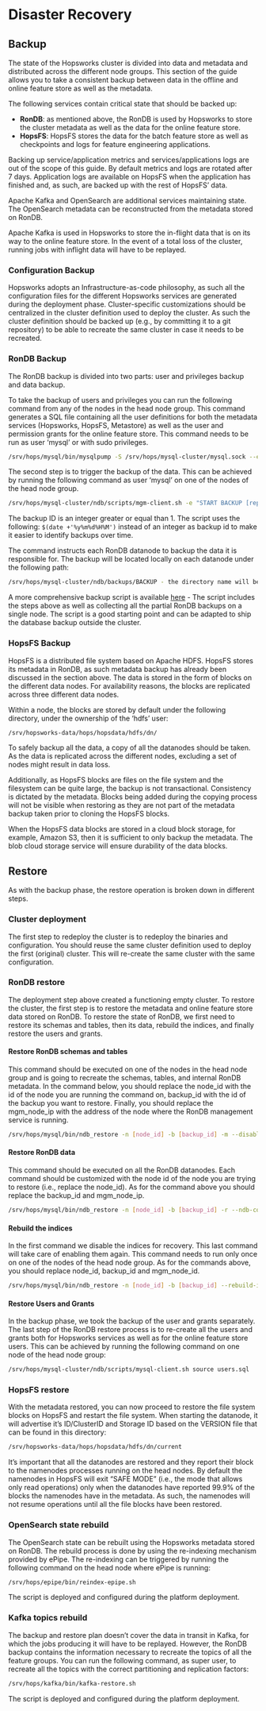 # Disaster Recovery

## Backup
The state of the Hopsworks cluster is divided into data and metadata and distributed across the different node groups. This section of the guide allows you to take a consistent backup between data in the offline and online feature store as well as the metadata.

The following services contain critical state that should be backed up:

* **RonDB**: as mentioned above, the RonDB is used by Hopsworks to store the cluster metadata as well as the data for the online feature store.
* **HopsFS**: HopsFS stores the data for the batch feature store as well as checkpoints and logs for feature engineering applications.

Backing up service/application metrics and services/applications logs are out of the scope of this guide. By default metrics and logs are rotated after 7 days. Application logs are available on HopsFS when the application has finished and, as such, are backed up with the rest of HopsFS’ data.

Apache Kafka and OpenSearch are additional services maintaining state. The OpenSearch metadata can be reconstructed from the metadata stored on RonDB.

Apache Kafka is used in Hopsworks to store the in-flight data that is on its way to the online feature store. In the event of a total loss of the cluster, running jobs with inflight data will have to be replayed.

### Configuration Backup

Hopsworks adopts an Infrastructure-as-code philosophy, as such all the configuration files for the different Hopsworks services are generated during the deployment phase. Cluster-specific customizations should be centralized in the cluster definition used to deploy the cluster. As such the cluster definition should be backed up (e.g., by committing it to a git repository) to be able to recreate the same cluster in case it needs to be recreated.

### RonDB Backup

The RonDB backup is divided into two parts: user and privileges backup and data backup.

To take the backup of users and privileges you can run the following command from any of the nodes in the head node group. This command generates a SQL file containing all the user definitions for both the metadata services (Hopsworks, HopsFS, Metastore) as well as the user and permission grants for the online feature store. This command needs to be run as user ‘mysql’ or with sudo privileges.

```sh
/srv/hops/mysql/bin/mysqlpump -S /srv/hops/mysql-cluster/mysql.sock --exclude-databases=% --exclude-users=root,mysql.sys,mysql.session,mysql.infoschema --users > users.sql
```

The second step is to trigger the backup of the data. This can be achieved by running the following command as user ‘mysql’ on one of the nodes of the head node group. 

```sh
/srv/hops/mysql-cluster/ndb/scripts/mgm-client.sh -e "START BACKUP [replace_backup_id] SNAPSHOTEND WAIT COMPLETED"
```

The backup ID is an integer greater or equal than 1. The script uses the following: `$(date +'%y%m%d%H%M')` instead of an integer as backup id to make it easier to identify backups over time.

The command instructs each RonDB datanode to backup the data it is responsible for. The backup will be located locally on each datanode under the following path: 

```sh
/srv/hops/mysql-cluster/ndb/backups/BACKUP - the directory name will be BACKUP-[backup_id] 
```

A more comprehensive backup script is available [here](https://github.com/logicalclocks/ndb-chef/blob/master/templates/default/native_ndb_backup.sh.erb) - The script includes the steps above as well as collecting all the partial RonDB backups on a single node. The script is a good starting point and can be adapted to ship the database backup outside the cluster.

### HopsFS Backup

HopsFS is a distributed file system based on Apache HDFS. HopsFS stores its metadata in RonDB, as such metadata backup has already been discussed in the section above. The data is stored in the form of blocks on the different data nodes. 
For availability reasons, the blocks are replicated across three different data nodes.

Within a node, the blocks are stored by default under the following directory, under the ownership of the ‘hdfs’ user: 

```sh
/srv/hopsworks-data/hops/hopsdata/hdfs/dn/
```

To safely backup all the data, a copy of all the datanodes should be taken. As the data is replicated across the different nodes, excluding a set of nodes might result in data loss.

Additionally, as HopsFS blocks are files on the file system and the filesystem can be quite large, the backup is not transactional. Consistency is dictated by the metadata. Blocks being added during the copying process will not be visible when restoring as they are not part of the metadata backup taken prior to cloning the HopsFS blocks.

When the HopsFS data blocks are stored in a cloud block storage, for example, Amazon S3, then it is sufficient to only backup the metadata. The blob cloud storage service will ensure durability of the data blocks.

## Restore

As with the backup phase, the restore operation is broken down in different steps.

### Cluster deployment

The first step to redeploy the cluster is to redeploy the binaries and configuration. You should reuse the same cluster definition used to deploy the first (original) cluster. This will re-create the same cluster with the same configuration.

### RonDB restore

The deployment step above created a functioning empty cluster. To restore the cluster, the first step is to restore the metadata and online feature store data stored on RonDB. 
To restore the state of RonDB, we first need to restore its schemas and tables, then its data, rebuild the indices, and finally restore the users and grants.

#### Restore RonDB schemas and tables

This command should be executed on one of the nodes in the head node group and is going to recreate the schemas, tables, and internal RonDB metadata. In the command below, you should replace the node_id with the id of the node you are running the command on, backup_id with the id of the backup you want to restore. Finally, you should replace the mgm_node_ip with the address of the node where the RonDB management service is running.

```sh
/srv/hops/mysql/bin/ndb_restore -n [node_id] -b [backup_id] -m --disable-indexes --ndb-connectstring=[mgm_node_ip]:1186 --backup_path=/srv/hops/mysql-cluster/ndb/backups/BACKUP/BACKUP-[backup_id]
```

#### Restore RonDB data

This command should be executed on all the RonDB datanodes. Each command should be customized with the node id of the node you are trying to restore (i.e., replace the node_id). As for the command above you should replace the backup_id and mgm_node_ip.

```sh
/srv/hops/mysql/bin/ndb_restore -n [node_id] -b [backup_id] -r --ndb-connectstring=[mgm_node_ip]:1186 --backup_path=/srv/hops/mysql-cluster/ndb/backups/BACKUP/BACKUP-[backup_id]
```

#### Rebuild the indices

In the first command we disable the indices for recovery. This last command will take care of enabling them again. This command needs to run only once on one of the nodes of the head node group. As for the commands above, you should replace node_id, backup_id and mgm_node_id.

```sh
/srv/hops/mysql/bin/ndb_restore -n [node_id] -b [backup_id] --rebuild-indexes --ndb-connectstring=[mgm_node_ip]:1186 --backup_path=/srv/hops/mysql-cluster/ndb/backups/BACKUP/BACKUP-[backup_ip]
```

#### Restore Users and Grants

In the backup phase, we took the backup of the user and grants separately. The last step of the RonDB restore process is to re-create all the users and grants both for Hopsworks services as well as for the online feature store users. This can be achieved by running the following command on one node of the head node group:

```sh
/srv/hops/mysql-cluster/ndb/scripts/mysql-client.sh source users.sql
```

### HopsFS restore

With the metadata restored, you can now proceed to restore the file system blocks on HopsFS and restart the file system. When starting the datanode, it will advertise it’s ID/ClusterID and Storage ID based on the VERSION file that can be found in this directory:
 
```sh
/srv/hopsworks-data/hops/hopsdata/hdfs/dn/current
```

It’s important that all the datanodes are restored and they report their block to the namenodes processes running on the head nodes. By default the namenodes in HopsFS will exit “SAFE MODE” (i.e., the mode that allows only read operations) only when the datanodes have reported 99.9% of the blocks the namenodes have in the metadata.  As such, the namenodes will not resume operations until all the file blocks have been restored.

### OpenSearch state rebuild

The OpenSearch state can be rebuilt using the Hopsworks metadata stored on RonDB. The rebuild process is done by using the re-indexing mechanism provided by ePipe.
The re-indexing can be triggered by running the following command on the head node where ePipe is running:

```sh
/srv/hops/epipe/bin/reindex-epipe.sh
```

The script is deployed and configured during the platform deployment.

### Kafka topics rebuild

The backup and restore plan doesn’t cover the data in transit in Kafka, for which the jobs producing it will have to be replayed. However, the RonDB backup contains the information necessary to recreate the topics of all the feature groups. 
You can run the following command, as super user, to recreate all the topics with the correct partitioning and replication factors:

```sh
/srv/hops/kafka/bin/kafka-restore.sh
```

The script is deployed and configured during the platform deployment.